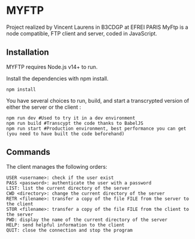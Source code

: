 # MYFTP
Project realized by Vincent Laurens in B3CDGP at EFREI PARIS 
MyFtp is a node compatible, FTP client and server, coded in JavaScript.

## Installation

MYFTP requires Node.js v14+ to run.

Install the dependencies with npm install.
```
npm install
```
You have several choices to run, build, and start a transcrypted version of either the server or the client :
```
npm run dev #Used to try it in a dev environment 
npm run build #Transcypt the code thanks to BabelJS
npm run start #Production environment, best performance you can get (you need to have built the code beforehand)
```

## Commands
The client manages the following orders:

    USER <username>: check if the user exist
    PASS <password>: authenticate the user with a password
    LIST: list the current directory of the server
    CWD <directory>: change the current directory of the server
    RETR <filename>: transfer a copy of the file FILE from the server to the client
    STOR <filename>: transfer a copy of the file FILE from the client to the server
    PWD: display the name of the current directory of the server
    HELP: send helpful information to the client
    QUIT: close the connection and stop the program
